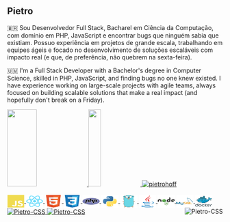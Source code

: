 ## Pietro

🇧🇷 Sou Desenvolvedor Full Stack, Bacharel em Ciência da Computação, com domínio em PHP, JavaScript e encontrar bugs que ninguém sabia que existiam. Possuo experiência em projetos de grande escala, trabalhando em equipes ágeis e focado no desenvolvimento de soluções escaláveis com impacto real (e que, de preferência, não quebrem na sexta-feira).

🇺🇲 I'm a Full Stack Developer with a Bachelor's degree in Computer Science, skilled in PHP, JavaScript, and finding bugs no one knew existed. I have experience working on large-scale projects with agile teams, always focused on building scalable solutions that make a real impact (and hopefully don't break on a Friday).
 
 <div>
  <a href="https://github.com/pietrohoff">
  <img height="180em" width="37%"src="https://github-readme-stats.vercel.app/api?username=pietrohoff&show_icons=true&theme=dracula&include_all_commits=true&count_private=true"/>
  <img height="180em" width="24%" src="https://github-readme-stats.vercel.app/api/top-langs/?username=pietrohoff&layout=compact&langs_count=7&theme=dracula"/>
  <img height="180em" width="38%" src="https://github-readme-streak-stats.herokuapp.com/?user=pietrohoff&theme=dracula" alt="pietrohoff" />
</div>
<div style="display: inline_block"><br>
 <img align="center" alt="Pietro-Js" height="30" width="40" src="https://raw.githubusercontent.com/devicons/devicon/master/icons/javascript/javascript-plain.svg">
 <img align="center" alt="Pietro-React" height="30" width="40" src="https://raw.githubusercontent.com/devicons/devicon/master/icons/react/react-original.svg">
 <img align="center" alt="Pietro-HTML" height="30" width="40" src="https://raw.githubusercontent.com/devicons/devicon/master/icons/html5/html5-original.svg">
 <img align="center" alt="Pietro-CSS" height="30" width="40" src="https://raw.githubusercontent.com/devicons/devicon/master/icons/css3/css3-original.svg">
 <img align="center" alt="Pietro-CSS" height="30" width="40" src="https://raw.githubusercontent.com/devicons/devicon/master/icons/php/php-original.svg">
 <img align="center" alt="Pietro-CSS" height="30" width="40" src="https://raw.githubusercontent.com/devicons/devicon/master/icons/python/python-original.svg">
 <img align="center" alt="Pietro-CSS" height="30" width="40" src="https://raw.githubusercontent.com/devicons/devicon/master/icons/go/go-original.svg">
 <img align="center" alt="Pietro-CSS" height="30" width="40" src="https://raw.githubusercontent.com/devicons/devicon/master/icons/java/java-original.svg">
 <img align="center" alt="Pietro-CSS" height="30" width="40" src="https://raw.githubusercontent.com/devicons/devicon/master/icons/nodejs/nodejs-original-wordmark.svg">
 <img align="center" alt="Pietro-CSS" height="30" width="40" src="https://raw.githubusercontent.com/devicons/devicon/master/icons/mysql/mysql-original-wordmark.svg" >
 <img align="center" alt="Pietro-CSS" height="30" width="40" src="https://raw.githubusercontent.com/devicons/devicon/master/icons/docker/docker-original-wordmark.svg" >
 <img  align="center" alt="Pietro-CSS" height="30" width="40" src="https://www.vectorlogo.zone/logos/rabbitmq/rabbitmq-icon.svg"/>
 <img align="center" alt="Pietro-CSS" height="30" width="30" src="https://www.vectorlogo.zone/logos/google_cloud/google_cloud-icon.svg" >
 <img align="right" alt="Pietro-CSS" src="https://komarev.com/ghpvc/?username=pietrohoff&label=Profile%20views&color=0e75b6&style=flat" />
</div>
  
  ##
 
<div>  
</div>

